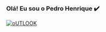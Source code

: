 ### Olá! Eu sou o Pedro Henrique ✔️

[![oUTLOOK](https://img.shields.io/badge/Microsoft_Outlook-0078D4?style=for-the-badge&logo=microsoft-outlook&logoColor=white)](https://outlook.live.com/mail/0/)
